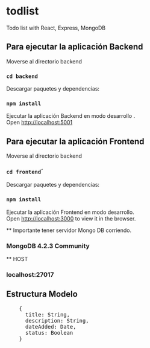 # todlist
Todo list with React, Express, MongoDB


## Para ejecutar la aplicación Backend

Moverse al directorio backend

### `cd backend`

Descargar paquetes y dependencias:

### `npm install`

Ejecutar la aplicación Backend en modo desarrollo .<br />
Open [http://localhost:5001](http://localhost:5001) 


## Para ejecutar la aplicación Frontend

Moverse al directorio backend

### `cd frontend`´

Descargar paquetes y dependencias:

### `npm install`

Ejecutar la aplicación Frontend en modo desarrollo.<br />
Open [http://localhost:3000](http://localhost:3000) to view it in the browser.


** Importante tener servidor Mongo DB corriendo.<br />
### MongoDB 4.2.3 Community

** HOST
### localhost:27017

## Estructura Modelo
<div class="highlight highlight-source-shell">
  <pre>
    {
      title: String, 
      description: String, 
      dateAdded: Date,
      status: Boolean
    }
  </pre>
</div>
